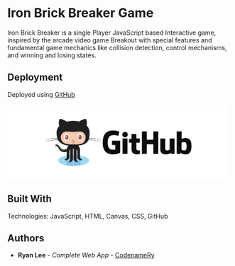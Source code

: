 # Iron Brick Breaker Game


Iron Brick Breaker is a single Player JavaScript based Interactive game, inspired by the arcade video game Breakout with special features and fundamental game mechanics like collision detection, control mechanisms, and winning and losing states. 

## Deployment

Deployed using <a href="https://codenamery.github.io/Brick-Breaker-Game/">GitHub</a>
<br></br>
<a href="ttps://codenamery.github.io/Brick-Breaker-Game/">
  <img src="/images/GitHub_pages.png" alt="Netlify" width="500" height="166">
</a>

## Built With
Technologies: JavaScript, HTML, Canvas, CSS, GitHub

## Authors

* **Ryan Lee** - *Complete Web App* - [CodenameRy](https://github.com/codenameRy)